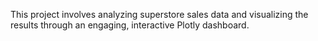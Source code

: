 This project involves analyzing superstore sales data and visualizing the results through an engaging, interactive Plotly dashboard.
